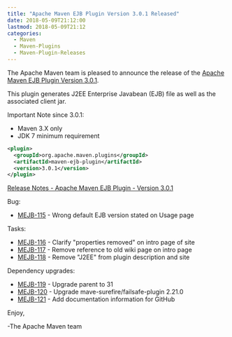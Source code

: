 ```yaml
---
title: "Apache Maven EJB Plugin Version 3.0.1 Released"
date: 2018-05-09T21:12:00
lastmod: 2018-05-09T21:12
categories:
  - Maven
  - Maven-Plugins
  - Maven-Plugin-Releases
---
```

The Apache Maven team is pleased to announce the release of the 
[Apache Maven EJB Plugin Version 3.0.1](https://maven.apache.org/plugins/maven-ejb-plugin/).

This plugin generates J2EE Enterprise Javabean (EJB) file as well as the
associated client jar.

Important Note since 3.0.1:

 * Maven 3.X only
 * JDK 7 minimum requirement

```xml
<plugin>
  <groupId>org.apache.maven.plugins</groupId>
  <artifactId>maven-ejb-plugin</artifactId>
  <version>3.0.1</version>
</plugin>
```

<!-- more -->

[Release Notes - Apache Maven EJB Plugin - Version 3.0.1](https://issues.apache.org/jira/secure/ReleaseNote.jspa?projectId=12317421&version=12334440)

Bug:

 * [MEJB-115](https://issues.apache.org/jira/browse/MEJB-115) - Wrong default EJB version stated on Usage page

Tasks:

 * [MEJB-116](https://issues.apache.org/jira/browse/MEJB-116) - Clarify "properties removed" on intro page of site
 * [MEJB-117](https://issues.apache.org/jira/browse/MEJB-117) - Remove reference to old wiki page on intro page
 * [MEJB-118](https://issues.apache.org/jira/browse/MEJB-118) - Remove "J2EE" from plugin description and site

Dependency upgrades:

 * [MEJB-119](https://issues.apache.org/jira/browse/MEJB-119) - Upgrade parent to 31
 * [MEJB-120](https://issues.apache.org/jira/browse/MEJB-120) - Upgrade mave-surefire/failsafe-plugin 2.21.0
 * [MEJB-121](https://issues.apache.org/jira/browse/MEJB-121) - Add documentation information for GitHub


Enjoy,

-The Apache Maven team
